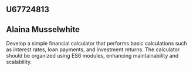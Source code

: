 ## U67724813 
## Alaina Musselwhite
Develop a simple financial calculator that performs basic calculations such as interest rates, loan payments, and investment returns. The calculator should be organized using ES6 modules, enhancing maintainability and scalability.
